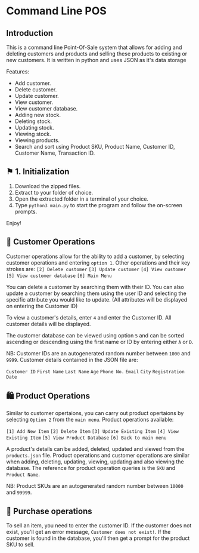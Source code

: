# Command Line POS

## Introduction

This is a command line Point-Of-Sale system that allows for adding and deleting customers and products and selling these products to existing or new customers. It is written in python and uses JSON as it's data storage

Features:

- Add customer.
- Delete customer.
- Update customer.
- View customer.
- View customer database.
- Adding new stock.
- Deleting stock.
- Updating stock.
- Viewing stock.
- Viewing products.
- Search and sort using Product SKU, Product Name, Customer ID, Customer Name, Transaction ID.

## ⚑ 1. Initialization

1. Download the zipped files.
2. Extract to your folder of choice.
3. Open the extracted folder in a terminal of your choice.
4. Type `python3 main.py` to start the program and follow the on-screen prompts.

Enjoy!


## 👱 Customer Operations

Customer operations allow for the ability to add a customer, by selecting customer operations and entering `option 1`. Other operations and their key strokes are:
`[2] Delete customer`
`[3] Update customer`
`[4] View customer`
`[5] View customer database`
`[6] Main Menu`

You can delete a customer by searching them with their ID. You can also update a customer by searching them using the user ID and selecting the specific attribute you would like to update. (All attributes will be displayed on entering the Customer ID)

To view a customer's details, enter `4` and enter the Customer ID. All customer details will be displayed.

The customer database can be viewed using option `5` and can be sorted ascending or descending using the first name or ID by entering either `A` or `D`.

NB: Customer IDs are an autogenerated random number between `1000` and `9999`. Customer details contained in the JSON file are:

`Customer ID`
`First Name`
`Last Name`
`Age`
`Phone No.`
`Email`
`City`
`Registration Date` 

## 🛍 Product Operations

Similar to customer opertaions, you can carry out product opertaions by selecting `Option 2` from the `main menu`. Product operations available:

`[1] Add New Item`
`[2] Delete Item`
`[3] Update Existing Item`
`[4] View Existing Item`
`[5] View Product Database`
`[6] Back to main menu`

A product's details can be added, deleted, updated and viewed from the `products.json` file. Product operations and customer operations are similar when adding, deleting, updating, viewing, updating and also viewing the database. The reference for product operation queries is the `SKU` and `Product Name`.


NB: Product SKUs are an autogenerated random number between `10000` and `99999`.

## 🛒 Purchase operations

To sell an item, you need to enter the customer ID. If the customer does not exist, you'll get an error message, `Customer does not exist!`. If the customer is found in the database, you'll then get a prompt for the product SKU to sell. 



